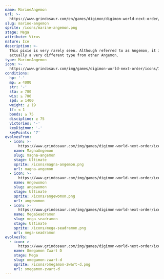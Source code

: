 ```yaml
---
name: MarineAngemon
url: >-
  https://www.grindosaur.com/en/games/digimon/digimon-world-next-order/digimon/166-marine-angemon
slug: marine-angemon
sprite: /icons/marine-angemon.png
stage: Mega
attribute: Virus
nature: Ice
description: >-
  This pixie is very rarely seen. Although referred to as Angemon, it is
  actually a very different type from other Angemon.
type: MarineAngemon
icon: >-
  https://www.grindosaur.com/img/games/digimon-world-next-order/icons/166-marineangemon-icon.png
conditions:
  hp: '-'
  mp: ≥ 4000
  str: '-'
  sta: ≥ 700
  wis: ≥ 700
  spd: ≥ 1400
  weight: ≤ 19
  tf: ≤ 1
  bonds: ≥ 75
  discipline: ≥ 75
  victories: '-'
  keyDigimon: '-'
  keyPoints: '7'
evolvesFrom:
  - icon: >-
      https://www.grindosaur.com/img/games/digimon-world-next-order/icons/115-magnaangemon-icon-small.png
    name: MagnaAngemon
    slug: magna-angemon
    stage: Ultimate
    sprite: /icons/magna-angemon.png
    url: magna-angemon
  - icon: >-
      https://www.grindosaur.com/img/games/digimon-world-next-order/icons/119-angewomon-icon-small.png
    name: Angewomon
    slug: angewomon
    stage: Ultimate
    sprite: /icons/angewomon.png
    url: angewomon
  - icon: >-
      https://www.grindosaur.com/img/games/digimon-world-next-order/icons/139-megaseadramon-icon-small.png
    name: MegaSeadramon
    slug: mega-seadramon
    stage: Ultimate
    sprite: /icons/mega-seadramon.png
    url: mega-seadramon
evolvesTo:
  - icon: >-
      https://www.grindosaur.com/img/games/digimon-world-next-order/icons/225-omegamon-zwart-d-icon-small.png
    name: Omegamon Zwart D
    stage: Mega
    slug: omegamon-zwart-d
    sprite: /icons/omegamon-zwart-d.png
    url: omegamon-zwart-d
---
```


